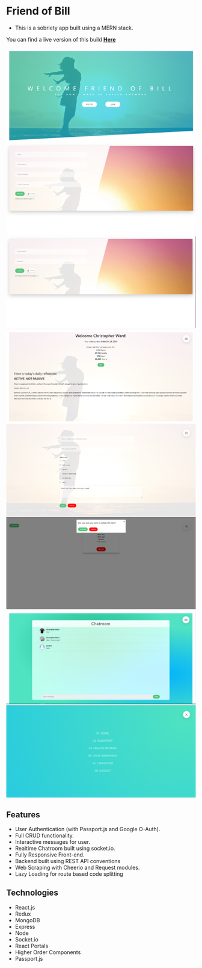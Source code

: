 # Friend of Bill
- This is a sobriety app built using a MERN stack.

You can find a live version of this build [**Here**](https://friend-of-bill-v2.herokuapp.com/)

![](./img/img1.png)
![](./img/img2.png)
![](./img/img3.png)
![](./img/img4.png)
![](./img/img5.png)
![](./img/img6.png)
![](./img/img7.png)
![](./img/img8.png)

## Features
- User Authentication (with Passport.js and Google O-Auth).
- Full CRUD functionality.
- Interactive messages for user.
- Realtime Chatroom built using socket.io.
- Fully Responsive Front-end.
- Backend built using REST API conventions
- Web Scraping with Cheerio and Request modules.
- Lazy Loading for route based code splitting

## Technologies
- React.js
- Redux
- MongoDB
- Express
- Node
- Socket.io
- React Portals
- Higher Order Components
- Passport.js